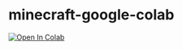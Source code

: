 # minecraft-google-colab
[![Open In Colab](https://colab.research.google.com/assets/colab-badge.svg)](https://raw.githubusercontent.com/ayes-web/minecraft-google-colab/main/minecraft.ipynb)
